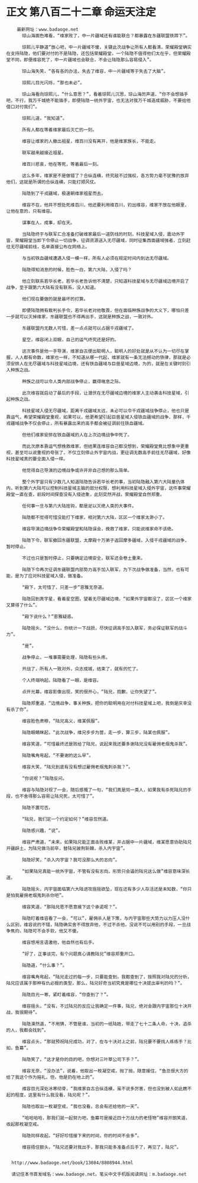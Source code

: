 # 正文 第八百二十二章 命运天注定
        最新网址：www.badaoge.net
          琼山海面色难看，“维家败了，中一片疆域还有谁能联合？都暴露在东疆联盟铁蹄下”。
      
          琼熙儿平静道“放心吧，中一片疆域不傻，关键此次战争让所有人都看清，荣耀殿堂确实在支持陆隐，他们要对付的不是陆隐，还包括荣耀殿堂，一个陆隐不值得他们太在乎，但荣耀殿堂不同，即便维容死了，中一片疆域也会联合，不会让陆隐那么容易侵入”。
      
          琼山海失笑，“各有各的办法，失去了维容，中一片疆域等于失去了大脑”。
      
          琼熙儿目光闪烁，“那也未必”。
      
          琼山海看向琼熙儿，“什么意思？”，看着琼熙儿沉思，琼山海厉声道，“你不会想插手吧，不行，我万千城绝不能插手，即便陆隐一统外宇宙，也无法对我万千城造成威胁，不要给他借口对付我们”。
      
          琼熙儿道，“我知道”。
      
          所有人都在等着维家最后灭亡的一刻。
      
          维容让维家的人撤出祖星，维百川没有离开，他是维家族长，不能走。
      
          联军越来越接近祖星。
      
          维百川悲哀，他在等死，等着最后一刻。
      
          这么多年，维家是不是做错了？合纵连横，终究敌不过强权，各方势力毫不犹豫的放弃他们，这就是所谓的合纵连横，只能打顺风仗。
      
          陆隐到了千戎疆域，极速朝维家祖星而去。
      
          维容不在，他并不想处死维百川，他还要利用维百川，钓出维容，维家不放在他眼里，让他在意的，只有维容。
      
          谋事在人，成事，却在天。
      
          当陆隐终于与联军汇合准备打破维家最后一道防线的时刻，科技星域入侵，震动外宇宙，荣耀殿堂当即下令停止一切战争，征调资源送入无尽疆域，同时征集西面疆域强者，立刻赶往无尽疆域前线，名单直接公布在网络上。
      
          与当初铁血疆域遭遇入侵一模一样，所有人必须在规定时间内到达无尽疆域。
      
          陆隐得知消息的时候，脸色一白，第六大陆，入侵了吗？
      
          他立刻联系若华长老，若华长老告诉他不清楚，只知道科技星域与无尽疆域边境开启了战争，至于跟第六大陆有没有联系，没人知道。
      
          他们现在要做的就是最坏的打算。
      
          即便陆隐拥有裁判长手令，若华长老对他敬畏，但在面临种族战争的大义下，哪怕只差一步就可以灭掉维家，东疆联盟也不得再出手，这就是种族之战，一致对外。
      
          东疆联盟内无数人可惜，差一点点就可以占据千戎疆域了。
      
          星空，维容闭上双眼，自己的运气终究还是好的。
      
          这次事件是他一手导演，维家自古便出聪明人，聪明人的好处就是从不认为一切尽在掌握，人人都有命数，维家也一样，不知道从哪一代起，维家就有一条无法撼动的铁律，那就是必须安排人在无尽疆域与科技星域边境，还有铁血疆域与巨兽星域边境，为的，就是在关键时刻引入种族之战。
      
          种族之战可以令人类内部战争停止，赢得喘息之际。
      
          此次维容就启动了最后的手段，让潜伏在无尽疆域边境的维家人主动袭击科技星域，引起种族之战。
      
          科技星域入侵无尽疆域，距离千戎疆域太远，未必可以令千戎疆域战争停止，他也只是靠运气，希望荣耀殿堂重视，如果可以，他更希望引起巨兽星域入侵铁血疆域的战争，那样，千戎疆域战争不仅会停止，所有暴露出来的高手都会被征调前往铁血疆域。
      
          但他们维家安排在铁血疆域的人在上次边境战争中死了。
      
          而此次原本靠运气想挽救维家，但结果连维容自己都没想到，荣耀殿堂竟比想象中更重视，甚至可以说重视的夸张了，不仅立刻停止外宇宙内战，更征调无数高手前往无尽疆域，好像科技星域真的要全面入侵一样。
      
          他觉得自己导演的边境战争或许并非自己想的那么简单。
      
          整个外宇宙只有少数几人知道陆隐告诉若华长老的事，当初陆隐融入第六大陆童仇体内，听到第六大陆可以控制科技星域主脑的部分权限，想利用科技星域入侵外宇宙，这件事荣耀殿堂一直在查，前段时间探查没有入侵迹象，此刻突然开战，荣耀殿堂自然郑重。
      
          任何事一旦与第六大陆挂钩，都是足以灭绝人类的大事件。
      
          陆隐都不觉得可惜没能打下维家，相对第六大陆，区区一个维家太渺小了。
      
          维容导演边境战争令荣耀殿堂和陆隐误会，挽救了维家，只能说维家命不该绝。
      
          陆隐下令，联军撤回东疆联盟，太摩殿十万弟子返回摩多疆域，入侵千戎疆域的战争，暂时停止。
      
          不过也只是暂时停止，只要确定边境安全，联军还会卷土重来。
      
          陆隐下令再次征调东疆联盟内部势力高手加入联军，为下次战争做准备，当然，也有可能，是为了应对科技星域入侵，做准备。
      
          “殿下，太可惜了，只差一步”恩雅无奈道。
      
          陆隐回到真宇星，看着星空图，望着无尽疆域边境，“如果外宇宙都没了，区区一个维家又算得了什么”。
      
          “殿下说什么？”恩雅疑惑。
      
          陆隐摇头，“没什么，你统计一下战损，尽快征调高手加入联军，务必保证联军的战斗力”。
      
          “是”。
      
          战争停止，一堆事需要处理，陆隐有些头疼。
      
          开战了，所有人一致对外，众志成城，结束了，就有的忙了。
      
          个人终端响起，陆隐看了一眼，是维容。
      
          点开光幕，维容影像出现，笑的很开心，“陆兄，抱歉，让你失望了”。
      
          陆隐郑重道，“边境战争，事关种族，把你的聪明用在对付科技星域上吧，我倒是庆幸没有杀了你”。
      
          维容脸色肃穆，“陆兄高义，维某佩服”。
      
          陆隐眼睛眯起，“此次战争，维兄步步为营，走一步，算三步，陆某也佩服”。
      
          维容笑道，“可惜最终还是败给了陆兄，说起来我还要多谢陆兄没有雇佣老烟鬼杀我”。
      
          陆隐嘴角弯起，“不要谢的这么早”。
      
          维容大笑，“陆兄到底有没有想过雇佣老烟鬼刺杀我？”。
      
          “你说呢？”陆隐反问。
      
          维容与陆隐对视了一会，随后感慨了一句，“我们真是同一类人，如果我有杀死陆兄的手段，也不舍得那么容易让陆兄死，太可惜了”。
      
          陆隐不置可否。
      
          “陆兄，我们定一个约定如何？”维容忽然道。
      
          陆隐感兴趣，“说”。
      
          维容严肃道，“未来，如果陆兄能正面击败维某，并占据中一片疆域，维某愿意协助陆兄开疆辟土，为陆兄做马前卒，替陆兄披荆斩棘，杀入内宇宙”。
      
          陆隐好笑，“杀入内宇宙？我可没那么大的志向”。
      
          “如果陆兄真能一统外宇宙，不管有没有志向，形势只会逼的陆兄这么做”维容意味深长道。
      
          陆隐摇头，内宇宙面临第六大陆进攻摇摇欲坠，现在还有多少人存活还是未知数，“你只是怕我雇佣老烟鬼刺杀你吧”。
      
          维容笑道，“那陆兄愿不愿意接下这个承诺呢？”。
      
          陆隐盯着维容看了一会，“可以”，雇佣杀人是下策，与内宇宙那些大势力以力压人没什么区别，维容说的不错，陆隐确实舍不得放弃他，不过不杀他，没说不可以用别的手段，一旦战争焦灼，陆隐可不会手软，他又不傻。
      
          维容想用言语激他，他自然也有后手。
      
          “好了，正事谈完，有个问题真心请教陆兄”维容郑重开口。
      
          陆隐道，“什么事？”。
      
          维容嘴角弯起，“陆兄走过的每一步，只要能查到，我都查到了，按照我对陆兄的分析，陆兄应该属于那种有仇必报的类型，那么，陆兄好奇当初究竟是哪位十决提出审判的吗？”。
      
          陆隐目光一寒，紧盯着维容，“你查到了？”。
      
          维容摇头，“没有，不过陆兄的反应让我确定一件事，陆兄，绝对会跟内宇宙那位十决开战，我很期待”。
      
          陆隐漠然道，“不用猜，不管是谁，当初的一纸陆姓，带走了七十二条人命，十决，追杀的人，我都会找到”。
      
          维容点头，“那就预祝陆兄成功，对了，在与十决对上之前，陆兄要不要找人练练手？比如，鱼幕”。
      
          陆隐笑了，“这才是你的目的吧，你想对三叶草公司下手？”。
      
          维容无奈，“没办法”，说着，他取出一枚凝空戒，抛了抛，随意接住，“鱼总很大方的给了我这个作为赔礼，但，他是扔在地上的”。
      
          维容目光深处冰寒彻骨，“我维家自古合纵连横，虽不说多厉害，但也没到被人如此瞧不起的程度，这里有什么我没看，陆兄呢？”。
      
          陆隐也取出一枚凝空戒，“我也没看，总会有还给他的一天”。
      
          “哈哈哈哈，那我们就一起努力吧，鱼幕可是接近四十万战力的老怪物”维容开朗笑道，收起那枚凝空戒。
      
          陆隐同样收起，“好好珍惜接下来的时间，你的时间不会多”。
      
          维容捂住额头，“陆兄还要对我出手，那我只能多准备点后手了，再见了，陆兄”。
      
      
      http://www.badaoge.net/book/13084/8808944.html
      
      请记住本书首发域名：www.badaoge.net。笔尖中文手机版阅读网址：m.badaoge.net